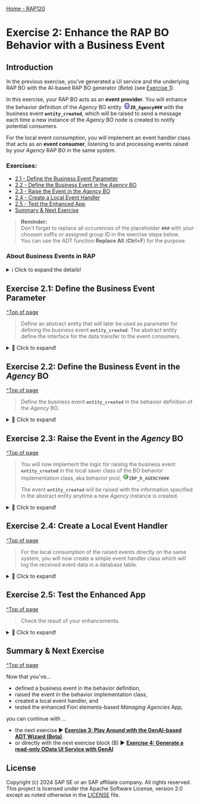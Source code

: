 [Home - RAP120](/README.md#exercises)

# Exercise 2: Enhance the RAP BO Behavior with a Business Event

## Introduction
In the previous exercise, you've generated a UI service and the underlying RAP BO with the AI-based RAP BO generator (_Beta_) (see [Exercise 1](../ex01/README.md)).   

In this exercise, your RAP BO acts as an **event provider**. You will enhance the behavior definition of the _Agency_ BO entity ![bdef](../images/adt_bdef.png)**`ZR_Agency###`** with the business event  **`entity_created`**, which will be raised to send a message each time a new instance of the _Agency_ BO node is created to notify potential consumers.  

For the local event consumption, you will implement an event handler class that acts as an **event consumer**, listening to and processing events raised by your _Agency_ RAP BO in the same system.

### Exercises:
- [2.1 - Define the Business Event Parameter](#exercise-21-define-the-business-event-parameter )
- [2.2 - Define the Business Event in the _Agency_ BO](#exercise-22-define-the-business-event-in-the-agency-bo)
- [2.3 - Raise the Event in the _Agency_ BO](#exercise-23-raise-the-event-in-the-agency-bo)
- [2.4 - Create a Local Event Handler](#exercise-24-create-a-local-event-handler)
- [2.5 - Test the Enhanced App](#exercise-25-test-the-enhanced-app)
- [Summary & Next Exercise](#summary--next-exercise)  

> **Reminder:**   
> Don't forget to replace all occurences of the placeholder **`###`** with your choosen suffix or assigned group ID in the exercise steps below.  
> You can use the ADT function **Replace All** (**Ctrl+F**) for the purpose.   

### About Business Events in RAP

<details>
  <summary>ℹ️ Click to expand the details!</summary>
  
> Developers can now define and raise business events in a RAP BO or in a RAP BO behavior extension. 
> 
> RAP supports event-driven architecture natively on SAP BTP ABAP environment and SAP S/4HANA in the cloud and on-prem as of release 2022. Event-driven architecture enables asynchronous communication between an event provider and an event consumer in use cases where no direct response from the event consumer is required. 
> 
> Business events provide the opportunity of light-weight, decoupled process integration based on standardized and stable APIs and they are now a native part of the SAP - ABAP RESTful Application Programming Model. With the RAP Business Event Bindings Editor, you can create RAP Event Bindings which are needed to provide a mapping between the definition of RAP Events via behavior definition (BDEF) and the external representation of Business Events.
> 
> A RAP BO can act as event consumer or event provider.
>  
> RAP Business events can be consumed in other systems (_remote consumption_), or in the same system as they are raised (_local consumption_).  
  
> ℹ **Further reading**: [About RAP Business Events](https://help.sap.com/docs/btp/sap-abap-restful-application-programming-model/business-events) | [Develop RAP Business Events](https://help.sap.com/docs/abap-cloud/abap-rap/develop-business-events) | [Business Event Consumption](https://help.sap.com/docs/abap-cloud/abap-rap/business-event-consumption) |   
  
</details>

## Exercise 2.1: Define the Business Event Parameter
[^Top of page](#)

> Define an abstract entity that will later be used as parameter for defining the business event **`entity_created`**. The abstract entity define the interface for the data transfer to the event consumers.

 <details>
  <summary>🔵 Click to expand!</summary>

  1. Create a new CDS abstract entity![ddls](../images/adt_ddls.png).
  
     For that, go to the **Project Explorer**, navigate to the folder **Core Data Services** > **Data Definition** in your package, right-click on it, choose **New Data Definition** from the context menu, and maintain the required information provided below. 
       
      - Name: **`ZA_Agency_###`** (where `###` is your suffix)
      - Description: _**`Agency abtract entity`**_     
    
     Click **Next >**, and then finish.  
  
     <img src="images/event1.png" alt="CDS Abstract Entity" width="80%">   
  
  3. Replace the default data definition with the source code provided below. Replace the placeholder **`###`** is your suffix.
        
        ```ABAP CDS
          @EndUserText.label: 'Agency abtract entity'
          define abstract entity ZA_Agency_###
          {
            agency_id   : abap.numc(6);
            agency_name : abap.char(80);
            created_at  : abp_creation_tstmpl;            
          }  
        ```
  
     <img src="images/event2.png" alt="CDS Abstract Entity" width="60%">   
    
  3. Save ![save icon](../images/adt_save.png) (**Ctrl+S**) and activate ![activate icon](../images/adt_activate.png) (**Ctrl+F3**) the new abstract entity.   
   
</details>


## Exercise 2.2: Define the Business Event in the _Agency_ BO
[^Top of page](#)

> Define the business event **`entity_created`** in the behavior definition of the _Agency_ BO.

 <details>
  <summary>🔵 Click to expand!</summary>

 1. Open the behavior definition of your _Agency_ BO ![bdef](../images/adt_bdef.png)**`ZR_Agency###`** in your package.
  
 2. Define the event **`entity_created`** using the keyword **`event`** in the behavior definition of the **_Agency_** BO node as shown on the screenshot below. The newly created abstract entity will be used as **`ZA_Agency_###`**.
  
    Insert the code snippet provided below for the purpose after the **`delete;`** statement. Replace the placeholder **`###`** with your suffix.

    ```ABAP
      //event(s)
      event entity_created parameter ZA_Agency_###;  
    ```  
  
 3. Business events must be raised in the save sequence at runtime, therefore, we have to enable the _additional save_ for our managed BO by specifying the statement **`with additional save`**. We will also add the keywords **`with full data`** to always have access to all the data of the relevant _Agency_ entity instances without having to read them.
  
    For that, insert the code snippet provided below after the `authorization master( global )` statement as shown on the screenshot below.

    ```ABAP
      with additional save with full data
    ```  
  
    <img src="images/event3.png" alt="Agency BO node bdef" width="80%">  
  
 4. Save ![save icon](../images/adt_save.png) (**Ctrl+S**) and activate ![activate icon](../images/adt_activate.png) (**Ctrl+F3**) the changes. 
 
    A **warning** now appears about the need for a redefinition of the local saver method **`save_modified`**. You will tackle this in the next step.

  4. Adjust the behavior implementation class (aka behavior pool) of the _Agency_ entity to reflect the enhancements of behavior definition. 
  
     > Hint: The logic for raising business event must be implemented in the method **`save_modified`** of the local saver class.
     
     For that, set the cursor on the statement **`with additional save with full data``** and press **Ctrl+1** to start the ADT Quick Fix.

     Select **`Add required method save_modified in new local saver class`** in the _Quick Assist_ view to update the behavior pool accordingly.
    
     <img src="images/event4.png" alt="Raise event" width="100%">  
     
     The adjusted local saver class of the behavior implementation class ![class](../images/adt_class.png)**`ZBP_R_AGENCY###`** is now opened in **Local Types** tab of the editor.

     > ⚠️**Note**: Please check the name of your behavior pool in the BO behavior definition, as it may be different. Don't forget that all artifacts of your application are AI-generated.
  
</details>


## Exercise 2.3: Raise the Event in the _Agency_ BO
[^Top of page](#)

> You will now implement the logic for raising the business event **`entity_created`** in the local saver class of the BO behavior implementation class, 
> aka behavior pool, ![class](../images/adt_class.png)**`ZBP_R_AGENCY###`**.
> 
> The event **`entity_created`** will be raised with the information specified in the abstract entity anytime a new _Agency_ instance is created. 

 <details>
  <summary>🔵 Click to expand!</summary>

  1. Raise the event **`entity_created`** whenever a new _Agency_ instance is created in the local saver class **`lsc_zr_agency###`** of the behavior implementation class located on the **Local Types** tab (![class](../images/adt_local_types.png)).
  
     For that, replace the empty implementation of the method **`save_modified`** with the source code provided below and replace all occurences of the placeholder **`###`** with your suffix (**Ctrl+F**).
  
     ```ABAP
      METHOD save_modified.
        "send notification for new agency instances
        IF create IS NOT INITIAL.
          "raise event
          RAISE ENTITY EVENT zr_agency###~entity_created
           FROM VALUE #(
             FOR agency IN create-agency
               "transferred information
               ( %key        = agency-%key
                 agency_id   = agency-agencyId
                 agency_name = agency-agencyName
                 created_at  = agency-LocalCreatedAt
               )
             ).
        ENDIF.
      ENDMETHOD.  
     ```
  
     <img src="images/event5.png" alt="Raise event" width="70%">    
  
  4. Save ![save icon](../images/adt_save.png) (**Ctrl+S**) and activate ![activate icon](../images/adt_activate.png) (**Ctrl+F3**) the changes. 
   
  You can now close the behavior implementation class and continue with the next step where you will create a simple handler class to consume raised events.
     
</details>


## Exercise 2.4: Create a Local Event Handler
[^Top of page](#)

> For the local consumption of the raised events directly on the same system, you will now create a simple event handler class which will log the received event data in a database table.

 <details>
  <summary>🔵 Click to expand!</summary>

  1. First, create a database table ![save table](../images/adt_tabl.png)**`ZAGENCY###_E`** with a UUID-based primary key to store the received event information. 
     
     For that, go to your package **`ZRAP120_AGENCY_###`**, navigate to the folder **Dictionary** > **Database Tables**, right-click on it, and select the entry **New Database Table** from the context menu to launch the creation wizard.
       
     Maintain the required information provided below and click **Next >**.  
  
      - Name: **`ZAGENCY###_E`**, where `###` is your suffix
      - Description: **`Event data for new agencies`**
  
     Select a transport request and click **Finish** to create the database table.
  
     <img src="images/event6.png" alt="Event Handler Class" width="60%"> 

  3. Replace the default table definition with the source code provided below and replace all occurences of the placeholder **`###`** with your suffix. 
  
      <pre lang="ABAP">
        @EndUserText.label : 'Event handler - New agency data'
        @AbapCatalog.enhancement.category : #EXTENSIBLE_ANY
        @AbapCatalog.tableCategory : #TRANSPARENT
        @AbapCatalog.deliveryClass : #A
        @AbapCatalog.dataMaintenance : #RESTRICTED
        define table zagency###_e {

          key mandt   : mandt not null;
          key uuid    : sysuuid_x16 not null;
          agency_id   : abap.numc(6);
          agency_name : abap.char(80);
          created_at  : abp_creation_tstmpl;
        }
      </pre>  
  
      <img src="images/event7.png" alt="Event Handler Class" width="50%"> 

  3. Save ![save icon](../images/adt_save.png) (**Ctrl+S**) and activate ![activate icon](../images/adt_activate.png) (**Ctrl+F3**) the changes.
  
  4. Now go ahead, create and implement the event handler class ![class](../images/adt_class.png)**`ZEH_NEW_AGENCY_###`** for the local consumption of the event **`entity_created`** raised by the _Agency_ BO entity.
     
     For that, go to the **Project Explorer**, navigate to the folder **Source Code Library** > **Classes** in your package, right-click on it, and select the entry **New ABAP Classes** from the context menu to launch the creation wizard.
   
     Maintain the required information provided below and press **Finish**.
  
       - Name: **`ZEH_NEW_AGENCY_###`**, where `###` is your suffix
       - Description: **`Event handler for new Agency instances`**  
     
     Select a transport request, and click **Finish** to create the ABAP class.
  
     <img src="images/event8.png" alt="local event handler class" width="50%"> 
  
  5. Specify the class as event handler class pool for your RAP BO by adding the statement **`FOR EVENTS OF <entity_name>`** of the class definition section on the **Global Class** tab, directly after the keyword **`FINAL`** as shown on the screenshot. Replace the placeholder **`###`** with your suffix.
  
     <pre lang="ABAP">
          FOR EVENTS OF ZR_AGENCY###
     </pre>
   
     <img src="images/event9.png" alt="local event handler class" width="50%">  
  
     You can now go ahead with the event handler implementation.
 
  6. Now go to the **Local Types** tab (![class](../images/adt_local_types.png)) to define and implement the local event handler class **`lhe_agency`** for the _Agency_ BO entity. 
  
     For that, simply replace the skeleton code with the source code provided in the document below. You can access the ABAP Keyword documentation (**F1**) for more details on the classes `cl_abap_behavior_event_handler` and `cl_abap_tx` used in the implementation.
  
     Do not forget to replace all occurences of the placeholder **`###`** with your suffix (**Ctrl+F**). 
       
      <details>
      <summary>🟠📄 Click to expand the source code!</summary>

       ```ABAP
       *"* use this source file for the definition and implementation of
       *"* local helper classes, interface definitions and type
       *"* declarations
        CLASS lhe_agency DEFINITION INHERITING FROM cl_abap_behavior_event_handler.
          PRIVATE SECTION.
            METHODS get_uuid RETURNING VALUE(uuid) TYPE sysuuid_x16.

            METHODS on_entity_created FOR ENTITY EVENT
               created FOR agency~entity_created.
        ENDCLASS.

        
        CLASS lhe_agency IMPLEMENTATION.

          METHOD get_uuid.
            TRY.
                uuid = cl_system_uuid=>create_uuid_x16_static( ) .
              CATCH cx_uuid_error.
            ENDTRY.
          ENDMETHOD.

          METHOD on_entity_created.
            "close the active modify phase
            cl_abap_tx=>save( ).

            "loop over transfered instances and do the needful ;)
            LOOP AT created REFERENCE INTO DATA(lr_created).
              DATA lr_entity_created TYPE zagency###_e.
              MOVE-CORRESPONDING lr_created->* TO lr_entity_created.
              lr_entity_created-uuid        = get_uuid( ).
              lr_entity_created-agency_id   = lr_created->agency_id.
              lr_entity_created-agency_name = lr_created->agency_name.
              lr_entity_created-created_at  = lr_created->created_at.

              "insert to db
              INSERT zagency###_e FROM @lr_entity_created.
            ENDLOOP.
          ENDMETHOD.

        ENDCLASS.
       ```   
      </details>     
  

     <img src="images/event10.png" alt="local event handler class" width="70%">  
  
     > **Brief explanation of the local RAP event handler class `lhe_employee`**
     >  <details>
     >   <summary>ℹ️ Click to expand the details!</summary>
     >    
     >   1. A local event handler class must inherit from the superclass **`cl_abap_behavior_event_handler`**.        
     >    
     >   2. Our current local event handler contains a RAP event handler method to handle **`on_entity_created()`** for the event **`entity_created`**.        
     >       - In the method signature, the importing parameter, the entity, as well as the event to be consumed are specified.
     >    
     >      > **Note**: An event can only be handled by one method within an event handler class. However, method handling across multiple handler classes is possible.
     >    
     >   3. In this exercise, the method **`get_uuid()`** is used for convenience to centrally generate UUIDs for the new database records to be persisted.
     >    
     >   4. About the implementation of the RAP event handler method: **`on_entity_created()`**: 
     >      - Because we are doing an insert on a database, we must first close the active modify phase of the RAP LUW by calling the method `cl_abap_tx=>save()`. 
     >      - Loop over the transfered event instances and do the needful 🙂        
     >    
     >  </details>    
  
  7. Save ![save icon](../images/adt_save.png) (**Ctrl+S**) and activate ![activate icon](../images/adt_activate.png) (**Ctrl+F3**) the changes.
          
</details>


## Exercise 2.5: Test the Enhanced App
[^Top of page](#)

> Check the result of your enhancements.

 <details>
  <summary>🔵 Click to expand!</summary>

 1. First, start the Data Preview (F8) of the new database table **`ZAGENCY###_E`** to store the received event information. No data should appear because no new _Agency_ has been created and therefore the event **`entity_created`** has not been raised yet.
  
     <img src="images/event11.png" alt="local event handler class" width="70%">    
  
 2. Now, go to your _Manage Agencies_ app, and, create a new _Agency_ record. 
    
     <img src="images/event12a.png" alt="local event handler class" width="70%"> 
   
     <img src="images/event12b.png" alt="local event handler class" width="70%"> 
  
 3. Go back to the ABAP Development Tools and refresh the Data Preview of the database table `ZAGENCY###_E` or start the Data Preview again (**F8**).  
  
    A new entry for the newly created _Agency_ record should now be stored in the database table.

     <img src="images/event13.png" alt="local event handler class" width="70%">     
  
 4. You can repeat the test: Play around in the _Manage Agencies_ app and check the new entries in the database table `ZAGENCY###_E`.
   
</details>


## Summary & Next Exercise
[^Top of page](#)

Now that you've... 
- defined a business event in the behavior definition,
- raised the event in the behavior implementation class,
- created a local event handler, and
- tested the enhanced Fiori elements-based _Managing Agencies_ App,

you can continue with ...
- the next exercise ► **[Exercise 3: Play Around with the GenAI-based ADT Wizard (Beta)](../ex03/README.md)**.
- or directly with the next exercise block (B) ► **[Exercise 4: Generate a read-only OData UI Service with GenAI](../ex04/README.md)**   

## License

Copyright (c) 2024 SAP SE or an SAP affiliate company. All rights reserved. This project is licensed under the Apache Software License, version 2.0 except as noted otherwise in the [LICENSE](LICENSES/Apache-2.0.txt) file.
